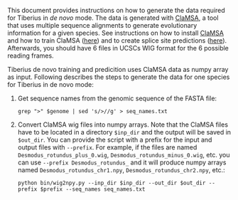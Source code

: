 This document provides instructions on how to generate the data required for Tiberius in *de novo* mode. The data is generated with [ClaMSA](https://github.com/Gaius-Augustus/clamsa), a tool that uses multiple sequence alignments to generate evolutionary information for a given species. See instructions on how to install [ClaMSA](https://github.com/Gaius-Augustus/clamsa) and how to train ClaMSA ([here](https://github.com/Gaius-Augustus/clamsa/blob/master/docs/usage-train.md)) and to create splice site predictions ([here](https://github.com/Gaius-Augustus/clamsa/blob/master/docs/usage-predict-sitewise.md)). Afterwards, you should have 6 files in UCSCs WIG format for the 6 possible reading frames. 

Tiberius de novo training and predicition uses ClaMSA data as numpy array as input. Following describes the steps to generate the data for one species for Tiberius in de novo mode:
1. Get sequence names from the genomic sequence of the FASTA file:
    ```shell
    grep ">" $genome | sed 's/>//g' > seq_names.txt
    ```
2. Convert ClaMSA wig files into numpy arrays. Note that the ClaMSA files have to be located in a directory `$inp_dir` and the output will be saved in `$out_dir`. You can provide the script with a prefix for the input and output files with `--prefix`. For example, if the files are named `Desmodus_rotundus_plus_0.wig`, `Desmodus_rotundus_minus_0.wig`, etc. you can use `--prefix Desmodus_rotundus_` and it will produce numpy arrays named `Desmodus_rotundus_chr1.npy`, `Desmodus_rotundus_chr2.npy`, etc.:
    ```shell
    python bin/wig2npy.py --inp_dir $inp_dir --out_dir $out_dir --prefix $prefix --seq_names seq_names.txt
    ```

